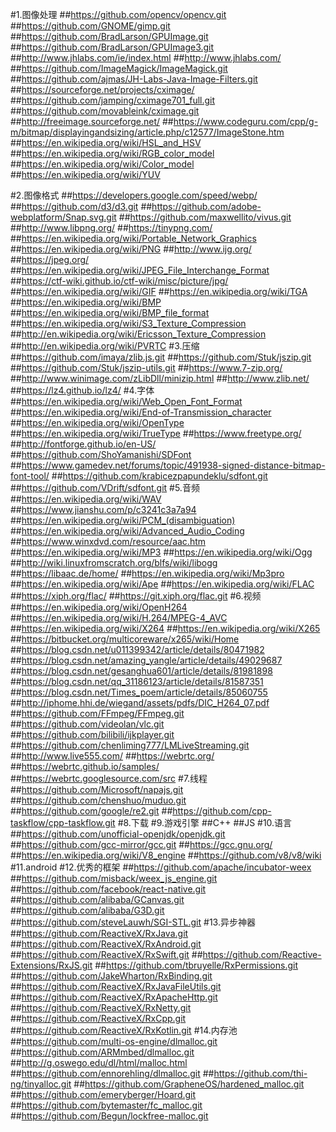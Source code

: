 #1.图像处理
##https://github.com/opencv/opencv.git
	##https://github.com/GNOME/gimp.git
	##https://github.com/BradLarson/GPUImage.git
	##https://github.com/BradLarson/GPUImage3.git
	##http://www.jhlabs.com/ie/index.html
	##http://www.jhlabs.com/
	##https://github.com/ImageMagick/ImageMagick.git
	##https://github.com/ajmas/JH-Labs-Java-Image-Filters.git
	##https://sourceforge.net/projects/cximage/
	##https://github.com/jamping/cximage701_full.git
	##https://github.com/movableink/cximage.git
	##http://freeimage.sourceforge.net/
	##https://www.codeguru.com/cpp/g-m/bitmap/displayingandsizing/article.php/c12577/ImageStone.htm
	##https://en.wikipedia.org/wiki/HSL_and_HSV
	##https://en.wikipedia.org/wiki/RGB_color_model
	##https://en.wikipedia.org/wiki/Color_model
	##https://en.wikipedia.org/wiki/YUV

#2.图像格式
	##https://developers.google.com/speed/webp/
	##https://github.com/d3/d3.git
	##https://github.com/adobe-webplatform/Snap.svg.git
	##https://github.com/maxwellito/vivus.git
	##http://www.libpng.org/
	##https://tinypng.com/
	##https://en.wikipedia.org/wiki/Portable_Network_Graphics
	##https://en.wikipedia.org/wiki/PNG
	##http://www.ijg.org/
	##https://jpeg.org/
	##https://en.wikipedia.org/wiki/JPEG_File_Interchange_Format
	##https://ctf-wiki.github.io/ctf-wiki/misc/picture/jpg/
	##https://en.wikipedia.org/wiki/GIF
	##https://en.wikipedia.org/wiki/TGA
	##https://en.wikipedia.org/wiki/BMP
	##https://en.wikipedia.org/wiki/BMP_file_format
	##https://en.wikipedia.org/wiki/S3_Texture_Compression
	##http://en.wikipedia.org/wiki/Ericsson_Texture_Compression
	##http://en.wikipedia.org/wiki/PVRTC
#3.压缩
	##https://github.com/imaya/zlib.js.git
	##https://github.com/Stuk/jszip.git
	##https://github.com/Stuk/jszip-utils.git
	##https://www.7-zip.org/
	##http://www.winimage.com/zLibDll/minizip.html
	##http://www.zlib.net/
	##https://lz4.github.io/lz4/
#4.字体
	##https://en.wikipedia.org/wiki/Web_Open_Font_Format
	##https://en.wikipedia.org/wiki/End-of-Transmission_character
	##https://en.wikipedia.org/wiki/OpenType
	##https://en.wikipedia.org/wiki/TrueType
	##https://www.freetype.org/
	##http://fontforge.github.io/en-US/
	##https://github.com/ShoYamanishi/SDFont
	##https://www.gamedev.net/forums/topic/491938-signed-distance-bitmap-font-tool/
	##https://github.com/krabicezpapundeklu/sdfont.git
	##https://github.com/VDrift/sdfont.git
#5.音频
	##https://en.wikipedia.org/wiki/WAV
	##https://www.jianshu.com/p/c3241c3a7a94
	##https://en.wikipedia.org/wiki/PCM_(disambiguation)
	##https://en.wikipedia.org/wiki/Advanced_Audio_Coding
	##https://www.winxdvd.com/resource/aac.htm
	##https://en.wikipedia.org/wiki/MP3
	##https://en.wikipedia.org/wiki/Ogg
	##http://wiki.linuxfromscratch.org/blfs/wiki/libogg
	##https://libaac.de/home/
	##https://en.wikipedia.org/wiki/Mp3pro
	##https://en.wikipedia.org/wiki/Ape
	##https://en.wikipedia.org/wiki/FLAC
	##https://xiph.org/flac/
	##https://git.xiph.org/flac.git
#6.视频
	##https://en.wikipedia.org/wiki/OpenH264
	##https://en.wikipedia.org/wiki/H.264/MPEG-4_AVC
	##https://en.wikipedia.org/wiki/X264
	##https://en.wikipedia.org/wiki/X265
	##https://bitbucket.org/multicoreware/x265/wiki/Home
	##https://blog.csdn.net/u011399342/article/details/80471982
	##https://blog.csdn.net/amazing_yangle/article/details/49029687
	##https://blog.csdn.net/gesanghua601/article/details/81981898
	##https://blog.csdn.net/qq_31186123/article/details/81587351
	##https://blog.csdn.net/Times_poem/article/details/85060755
	##http://iphome.hhi.de/wiegand/assets/pdfs/DIC_H264_07.pdf
	##https://github.com/FFmpeg/FFmpeg.git
	##https://github.com/videolan/vlc.git
	##https://github.com/bilibili/ijkplayer.git
	##https://github.com/chenliming777/LMLiveStreaming.git
	##http://www.live555.com/
	##https://webrtc.org/
	##https://webrtc.github.io/samples/
	##https://webrtc.googlesource.com/src
#7.线程
	##https://github.com/Microsoft/napajs.git
	##https://github.com/chenshuo/muduo.git
	##https://github.com/google/re2.git
	##https://github.com/cpp-taskflow/cpp-taskflow.git
#8.下载
#9.游戏引擎
	##C++
	##JS
#10.语言
	##https://github.com/unofficial-openjdk/openjdk.git
	##https://github.com/gcc-mirror/gcc.git
	##https://gcc.gnu.org/
	##https://en.wikipedia.org/wiki/V8_engine
	##https://github.com/v8/v8/wiki
#11.android
#12.优秀的框架
	##https://github.com/apache/incubator-weex
	##https://github.com/misback/weex_js_engine.git
	##https://github.com/facebook/react-native.git
	##https://github.com/alibaba/GCanvas.git
	##https://github.com/alibaba/G3D.git
	##https://github.com/steveLauwh/SGI-STL.git
#13.异步神器
	##https://github.com/ReactiveX/RxJava.git
	##https://github.com/ReactiveX/RxAndroid.git
	##https://github.com/ReactiveX/RxSwift.git
	##https://github.com/Reactive-Extensions/RxJS.git
	##https://github.com/tbruyelle/RxPermissions.git
	##https://github.com/JakeWharton/RxBinding.git
	##https://github.com/ReactiveX/RxJavaFileUtils.git
	##https://github.com/ReactiveX/RxApacheHttp.git
	##https://github.com/ReactiveX/RxNetty.git
	##https://github.com/ReactiveX/RxCpp.git
	##https://github.com/ReactiveX/RxKotlin.git
#14.内存池
	##https://github.com/multi-os-engine/dlmalloc.git
	##https://github.com/ARMmbed/dlmalloc.git
	##http://g.oswego.edu/dl/html/malloc.html
	##https://github.com/ennorehling/dlmalloc.git
	##https://github.com/thi-ng/tinyalloc.git
	##https://github.com/GrapheneOS/hardened_malloc.git
	##https://github.com/emeryberger/Hoard.git
	##https://github.com/bytemaster/fc_malloc.git
	##https://github.com/Begun/lockfree-malloc.git
